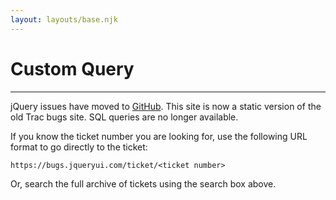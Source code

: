 ```yaml
---
layout: layouts/base.njk
---
```


# Custom Query

---

jQuery issues have moved to [GitHub](https://github.com/jquery/jquery/issues). This site is now a static version of the old Trac bugs site. SQL queries are no longer available.

If you know the ticket number you are looking for, use the following URL format to go directly to the ticket:

`https://bugs.jqueryui.com/ticket/<ticket number>`

Or, search the full archive of tickets using the search box above.
